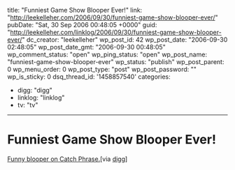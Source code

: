 title: "Funniest Game Show Blooper Ever!"
link: "http://leekelleher.com/2006/09/30/funniest-game-show-blooper-ever/"
pubDate: "Sat, 30 Sep 2006 00:48:05 +0000"
guid: "http://leekelleher.com/linklog/2006/09/30/funniest-game-show-blooper-ever/"
dc_creator: "leekelleher"
wp_post_id: 42
wp_post_date: "2006-09-30 02:48:05"
wp_post_date_gmt: "2006-09-30 00:48:05"
wp_comment_status: "open"
wp_ping_status: "open"
wp_post_name: "funniest-game-show-blooper-ever"
wp_status: "publish"
wp_post_parent: 0
wp_menu_order: 0
wp_post_type: "post"
wp_post_password: ""
wp_is_sticky: 0
dsq_thread_id: '1458857540'
categories:
  - digg: "digg"
  - linklog: "linklog"
  - tv: "tv"

---

# Funniest Game Show Blooper Ever!

<a href="http://www.youtube.com/watch?v=Izet8zN1vmE">Funny blooper on Catch Phrase.</a>[via <a href="http://digg.com/videos_comedy/Funniest_Game_Show_Blooper_Ever">digg</a>]